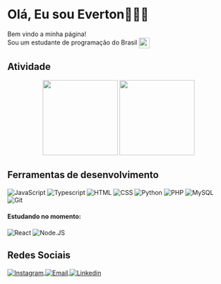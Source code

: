 # Olá, Eu sou Everton🧑‍💻👋

Bem vindo a minha página! </br>
Sou um estudante de programação do Brasil
<img src="https://user-images.githubusercontent.com/124212111/233400915-1418f7e6-1d7b-402b-b19e-6dcb239b2478.png" height="24" align="center">



## Atividade
<div align="center">
<img height="170em" src="https://github-readme-stats.vercel.app/api?username=Evy8882&show_icons=true&theme=transparent">
<img height="170em" src="https://github-readme-stats.vercel.app/api/top-langs/?username=Evy8882&layout=compact&theme=transparent"/>
</div>

## Ferramentas de desenvolvimento

<p>
  
  <img align="center" alt="JavaScript" src="https://img.shields.io/badge/-JavaScript-F7DF1E?logo=javascript&logoColor=white&style=for-the-badge">
  
  <img align="center" alt="Typescript" src="https://img.shields.io/badge/-TypeScript-3178C6?logo=typescript&logoColor=white&style=for-the-badge">   
  
  <img align="center" alt="HTML" src="https://img.shields.io/badge/-HTML5-E34F26?logo=html5&logoColor=white&style=for-the-badge">
  
  <img align="center" alt="CSS" src="https://img.shields.io/badge/-CSS3-1572B6?logo=css3&logoColor=white&style=for-the-badge">

  <img align="center" alt="Python" src="https://img.shields.io/badge/-Python-3776AB?logo=python&logoColor=white&style=for-the-badge">
  
  <img align="center" alt="PHP" src="https://img.shields.io/badge/-PHP-777BB4?logo=php&logoColor=white&style=for-the-badge" />   
  
  <img  align="center" alt="MySQL" src="https://img.shields.io/badge/-MySQL-4479A1?logo=mysql&logoColor=white&style=for-the-badge" />
  
  <img  align="center" alt="Git" src="https://img.shields.io/badge/-Git-F05032?logo=git&logoColor=white&style=for-the-badge" />
</p>

#### Estudando no momento:

<p>

  <img align="center" alt="React" src="https://img.shields.io/badge/-React-61DAFB?logo=react&logoColor=white&style=for-the-badge" />
  
  <img  align="center" alt="Node.JS" src="https://img.shields.io/badge/-NodeJS-339933?logo=node.js&logoColor=white&style=for-the-badge" />
  
</p>

## Redes Sociais

<p>

  <a href="https://www.instagram.com/everton_5946" target="_blank">
  <img  align="center" alt="Instagram" src="https://img.shields.io/badge/-Instagram-%23E4405F?style=for-the-badge&logo=instagram&logoColor=white" target="_blank">
  </a>
  
  <a href = "mailto:evy1339@gmail.com">
  <img  align="center" alt="Email" src="https://img.shields.io/badge/Gmail-D14836?style=for-the-badge&logo=gmail&logoColor=white" target="_blank">
  </a>
  
  <a href="https://www.linkedin.com/in/evy882/" target="_blank">
  <img  align="center" alt="Linkedin" src="https://img.shields.io/badge/-LinkedIn-%230077B5?style=for-the-badge&logo=linkedin&logoColor=white" target="_blank">
  </a>
  
</p>
